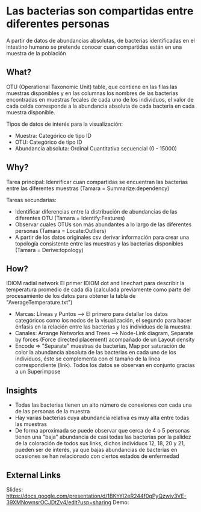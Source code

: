 # Las bacterias son compartidas entre diferentes personas
A partir de datos de abundancias absolutas, de bacterias identificadas en el intestino humano se pretende conocer cuan compartidas están en una muestra de la población

## What?
OTU (Operational Taxonomic Unit) table, que contiene en las filas las muestras disponibles y en las columnas los nombres de las bacterias encontradas en muestras fecales de cada uno de los individuos, el valor de cada celda corresponde a la abundancia absoluta de cada bacteria en cada muestra disponible.

 Tipos de datos de interés para la visualización:
 - Muestra: Categórico de tipo ID
 - OTU: Categórico de tipo ID
 - Abundancia absoluta: Ordinal Cuantitativa secuencial (0 - 15000)
 
 ## Why?
 Tarea principal: Idenrificar cuan compartidas se encuentran las bacterias entre las diferentes muestras (Tamara = Summarize:dependency)
 
 Tareas secundarias: 
 - Identificar diferencias entre la distribución de abundancias de las diferentes OTU (Tamara = Identify:Features)
 - Observar cuales OTUs son más abundantes a lo largo de las diferentes personas (Tamara = Locate:Outliers)
 - A partir de los datos originales csv derivar información para crear una topología consistente entre las muestras y las bacterias disponibles (Tamara = Derive:topology)
 
 ## How?
 IDIOM radial network 
 El primer IDIOM dot and linechart para describir la temperatura promedio de cada día (calculada previamente como parte del procesamiento de los datos para obtener la tabla de "AverageTemperature.txt")
 - Marcas: Líneas y Puntos --> El primero para detallar los datos categóricos como los nodos de la visualización, el segundo para hacer énfasis en la relación entre las bacterias y los individuos de la muestra.
 - Canales: Arrange Networks and Trees --> Node-Link diagram, Separate by forces (Force directed placement) acompañado de un Layout density
 - Encode => "Separate" muestras de bacterias, Map por saturación de color la abundancia absoluta de las bacterias en cada uno de los individuos, éste se complementa con el tamaño de la línea correspondiente (link). Todos los datos se observan en conjunto gracias a un Superimpose 
 

## Insights
- Todas las bacterias tienen un alto número de conexiones con cada una de las personas de la muestra
- Hay varias bacterias cuya abundancia relativa es muy alta entre todas las muestras
- De forma aproximada se puede observar que cerca de 4 o 5 personas tienen una "baja" abundancia de casi todas las bacterias por la palidez de la coloración de todos sus links, dichos individuos 12, 18, 20 y 21, pueden ser de interés, ya que bajas abundancias de bacterias en ocasiones se han relacionado con ciertos estados de enfermedad  

## External Links
Slides: https://docs.google.com/presentation/d/1BKhYl2eR244f0gPyQzwiv3VE-39XMNownsrOCJDtZv4/edit?usp=sharing
Demo: 
 
